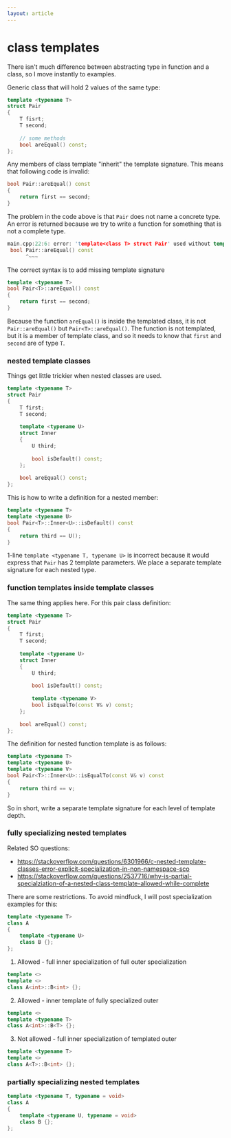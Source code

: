 ```yaml
---
layout: article
---
```


# class templates

There isn't much difference between abstracting type in function and a class, so I move instantly to examples.

Generic class that will hold 2 values of the same type:

```c++
template <typename T>
struct Pair
{
	T fisrt;
	T second;
	
	// some methods
	bool areEqual() const;
};
```

Any members of class template "inherit" the template signature. This means that following code is invalid:

```c++
bool Pair::areEqual() const
{
	return first == second;
}
```

The problem in the code above is that `Pair` does not name a concrete type. An error is returned because we try to write a function for something that is not a complete type.

```c++
main.cpp:22:6: error: 'template<class T> struct Pair' used without template parameters
 bool Pair::areEqual() const
      ^~~~
```

The correct syntax is to add missing template signature

```c++
template <typename T>
bool Pair<T>::areEqual() const
{
	return first == second;
}
```

Because the function `areEqual()` is inside the templated class, it is not `Pair::areEqual()` but `Pair<T>::areEqual()`. The function is not templated, but it is a member of template class, and so it needs to know that `first` and `second` are of type `T`.

### nested template classes

Things get little trickier when nested classes are used.

```c++
template <typename T>
struct Pair
{
	T first;
	T second;
	
	template <typename U>
	struct Inner
	{
	    U third;
	    
	    bool isDefault() const;
	};
	
	bool areEqual() const;
};
```

This is how to write a definition for a nested member:

```c++
template <typename T>
template <typename U>
bool Pair<T>::Inner<U>::isDefault() const
{
    return third == U();
}
```

1-line `template <typename T, typename U>` is incorrect because it would express that `Pair` has 2 template parameters. We place a separate template signature for each nested type.

### function templates inside template classes

The same thing applies here. For this pair class definition:

```c++
template <typename T>
struct Pair
{
	T first;
	T second;
	
	template <typename U>
	struct Inner
	{
	    U third;
	    
	    bool isDefault() const;
	    
	    template <typename V>
	    bool isEqualTo(const V& v) const;
	};
	
	bool areEqual() const;
};
```

The definition for nested function template is as follows:

```c++
template <typename T>
template <typename U>
template <typename V>
bool Pair<T>::Inner<U>::isEqualTo(const V& v) const
{
    return third == v;
}
```

So in short, write a separate template signature for each level of template depth.

### fully specializing nested templates

Related SO questions:

- https://stackoverflow.com/questions/6301966/c-nested-template-classes-error-explicit-specialization-in-non-namespace-sco
- https://stackoverflow.com/questions/2537716/why-is-partial-specialziation-of-a-nested-class-template-allowed-while-complete

There are some restrictions. To avoid mindfuck, I will post specialization examples for this:

```c++
template <typename T>
class A
{
    template <typename U>
    class B {};
};
```

1. Allowed - full inner specialization of full outer specialization

```c++
template <>
template <>
class A<int>::B<int> {};
```

2. Allowed - inner template of fully specialized outer

```c++
template <>
template <typename T>
class A<int>::B<T> {};
```

3. Not allowed - full inner specialization of templated outer

```c++
template <typename T>
template <>
class A<T>::B<int> {};
```

### partially specializing nested templates

```c++
template <typename T, typename = void>
class A
{
    template <typename U, typename = void>
    class B {};
};
```




